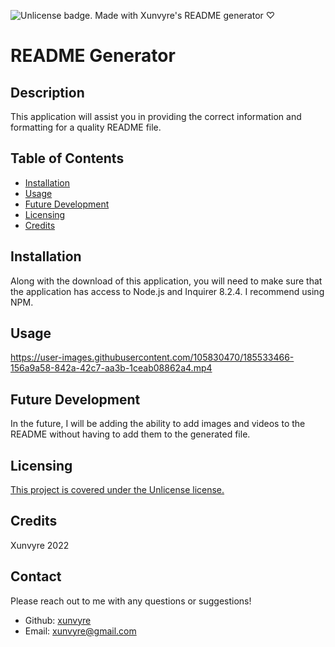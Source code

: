 ![Unlicense badge.](https://img.shields.io/badge/License-Unlicense-pink.svg)
Made with Xunvyre's README generator ♡
# README Generator
## Description
This application will assist you in providing the correct information and formatting for a quality README file.
## Table of Contents

* [Installation](https://github.com/xunvyre/rm-gen#installation)
* [Usage](https://github.com/xunvyre/rm-gen#usage)
* [Future Development](https://github.com/xunvyre/rm-gen#future-development)
* [Licensing](https://github.com/xunvyre/rm-gen#licensing)
* [Credits](https://github.com/xunvyre/rm-gen#credits)
## Installation
Along with the download of this application, you will need to make sure that the application has access to Node.js and Inquirer 8.2.4. I recommend using NPM.
## Usage
https://user-images.githubusercontent.com/105830470/185533466-156a9a58-842a-42c7-aa3b-1ceab08862a4.mp4
## Future Development
In the future, I will be adding the ability to add images and videos to the README without having to add them to the generated file.
## Licensing
[This project is covered under the Unlicense license.](https://choosealicense.com/licenses/unlicense/)
## Credits
Xunvyre 2022
## Contact
Please reach out to me with any questions or suggestions!
* Github: [xunvyre](https://github.com/xunvyre/)
* Email: xunvyre@gmail.com
